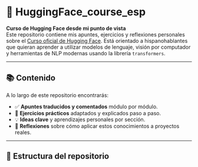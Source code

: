 # 🤗 HuggingFace_course_esp

**Curso de Hugging Face desde mi punto de vista**  
Este repositorio contiene mis apuntes, ejercicios y reflexiones personales sobre el [Curso oficial de Hugging Face](https://huggingface.co/course). Está orientado a hispanohablantes que quieran aprender a utilizar modelos de lenguaje, visión por computador y herramientas de NLP modernas usando la librería `transformers`.

---

## 📚 Contenido

A lo largo de este repositorio encontrarás:

- ✅ **Apuntes traducidos y comentados** módulo por módulo.
- 🧪 **Ejercicios prácticos** adaptados y explicados paso a paso.
- 💡 **Ideas clave** y aprendizajes personales por sección.
- 💬 **Reflexiones** sobre cómo aplicar estos conocimientos a proyectos reales.

---

## 🧭 Estructura del repositorio